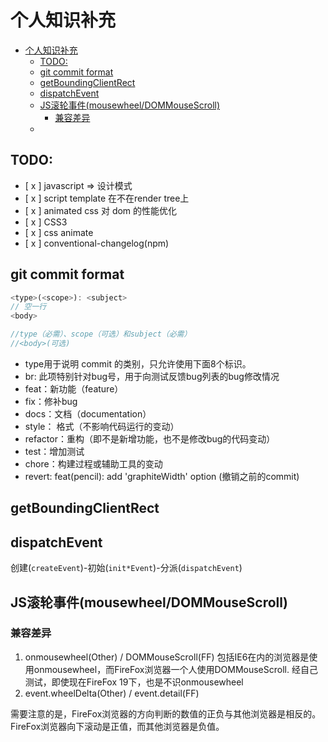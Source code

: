 # 个人知识补充

- [个人知识补充](#%E4%B8%AA%E4%BA%BA%E7%9F%A5%E8%AF%86%E8%A1%A5%E5%85%85)
  - [TODO:](#todo)
  - [git commit format](#git-commit-format)
  - [getBoundingClientRect](#getboundingclientrect)
  - [dispatchEvent](#dispatchevent)
  - [JS滚轮事件(mousewheel/DOMMouseScroll)](#js%E6%BB%9A%E8%BD%AE%E4%BA%8B%E4%BB%B6mousewheeldommousescroll)
    - [兼容差异](#%E5%85%BC%E5%AE%B9%E5%B7%AE%E5%BC%82)
  - [](#)


## TODO:
- [ x ] javascript => 设计模式
- [ x ] script template 在不在render tree上
- [ x ] animated css 对 dom 的性能优化
- [ x ] CSS3
- [ x ] css animate
- [ x ] conventional-changelog(npm)

## git commit format
```javascript
<type>(<scope>): <subject>
// 空一行
<body>

//type（必需）、scope（可选）和subject（必需）
//<body>(可选)
```
- type用于说明 commit 的类别，只允许使用下面8个标识。
- br: 此项特别针对bug号，用于向测试反馈bug列表的bug修改情况
- feat：新功能（feature）
- fix：修补bug
- docs：文档（documentation）
- style： 格式（不影响代码运行的变动）
- refactor：重构（即不是新增功能，也不是修改bug的代码变动）
- test：增加测试
- chore：构建过程或辅助工具的变动
- revert: feat(pencil): add 'graphiteWidth' option (撤销之前的commit)

## getBoundingClientRect

## dispatchEvent
创建(`createEvent`)-初始(`init*Event`)-分派(`dispatchEvent`)

## JS滚轮事件(mousewheel/DOMMouseScroll)
### 兼容差异
1. onmousewheel(Other) / DOMMouseScroll(FF)
    包括IE6在内的浏览器是使用onmousewheel，而FireFox浏览器一个人使用DOMMouseScroll. 经自己测试，即使现在FireFox 19下，也是不识onmousewheel  
2. event.wheelDelta(Other) / event.detail(FF)

需要注意的是，FireFox浏览器的方向判断的数值的正负与其他浏览器是相反的。FireFox浏览器向下滚动是正值，而其他浏览器是负值。

## 


